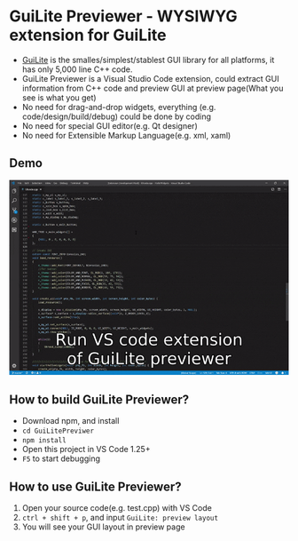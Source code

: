 # GuiLite Previewer - WYSIWYG extension for GuiLite 
- [GuiLite](https://github.com/idea4good/GuiLite) is the smalles/simplest/stablest GUI library for all platforms, it has only 5,000 line C++ code.
- GuiLite Previewer is a Visual Studio Code extension, could extract GUI information from C++ code and preview GUI at preview page(What you see is what you get)
- No need for drag-and-drop widgets, everything (e.g. code/design/build/debug) could be done by coding
- No need for special GUI editor(e.g. Qt designer)
- No need for Extensible Markup Language(e.g. xml, xaml)

## Demo
![demo](demo.gif)

## How to build GuiLite Previewer?
- Download npm, and install
- `cd GuiLitePreviwer`
- `npm install` 
- Open this project in VS Code 1.25+
- `F5` to start debugging

## How to use GuiLite Previewer?
1. Open your source code(e.g. test.cpp) with VS Code
2. `ctrl + shift + p`, and input `GuiLite: preview layout`
3. You will see your GUI layout in preview page
 
